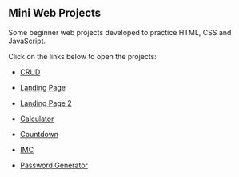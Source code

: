 ## Mini Web Projects
 Some beginner web projects developed to practice HTML, CSS and JavaScript.

 Click on the links below to open the projects:

* <a href="https://lucasdam.github.io/mini-web-projects/crud/" target="_blank">CRUD</a>

* <a href="https://lucasdam.github.io/mini-web-projects/landing-page/" target="_blank">Landing Page</a>

* <a href="https://lucasdam.github.io/mini-web-projects/landing-page-02/" target="_blank">Landing Page 2</a>

* <a href="https://lucasdam.github.io/mini-web-projects/calculator/" target="_blank">Calculator</a>

* <a href="https://lucasdam.github.io/mini-web-projects/countdown/" target="_blank">Countdown</a>

* <a href="https://lucasdam.github.io/mini-web-projects/imc/" target="_blank">IMC</a>

* <a href="https://lucasdam.github.io/mini-web-projects/password-generator/" target="_blank">Password Generator</a>
